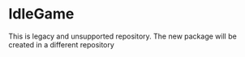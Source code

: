 # IdleGame

This is legacy and unsupported repository. The new package will be created in a different repository
